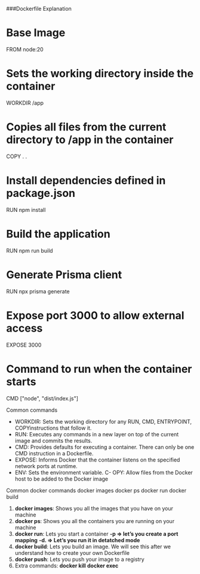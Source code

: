 ###Dockerfile Explanation

# Base Image

FROM node:20

# Sets the working directory inside the container

WORKDIR /app

# Copies all files from the current directory to /app in the container

COPY . .

# Install dependencies defined in package.json

RUN npm install

# Build the application

RUN npm run build

# Generate Prisma client

RUN npx prisma generate

# Expose port 3000 to allow external access

EXPOSE 3000

# Command to run when the container starts

CMD ["node", "dist/index.js"]

Common commands

- WORKDIR: Sets the working directory for any RUN, CMD, ENTRYPOINT, COPYinstructions that follow it.
- RUN: Executes any commands in a new layer on top of the current image and commits the results.
- CMD: Provides defaults for executing a container. There can only be one CMD instruction in a Dockerfile.
- EXPOSE: Informs Docker that the container listens on the specified network ports at runtime.
- ENV: Sets the environment variable.
  C- OPY: Allow files from the Docker host to be added to the Docker image

Common docker commands
docker images
docker ps
docker run
docker build

1. **docker images**: Shows you all the images that you have on your machine
2. **docker ps**: Shows you all the containers you are running on your machine
3. **docker run**: Lets you start a container
   **-p ⇒ let’s you create a port mapping**
   **-d. ⇒ Let’s you run it in detatched mode**
4. **docker build**: Lets you build an image. We will see this after we understand how to create your own Dockerfile
5. **docker push**: Lets you push your image to a registry
6. Extra commands:
   **docker kill**
   **docker exec**
